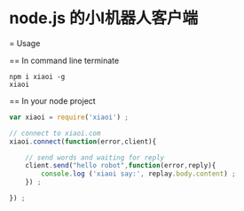 node.js 的小I机器人客户端
===

= Usage

== In command line terminate
```
npm i xiaoi -g
xiaoi
```

== In your node project

```javascript
var xiaoi = require('xiaoi') ;

// connect to xiaoi.com
xiaoi.connect(function(error,client){

    // send words and waiting for reply
    client.send("hello robot",function(error,reply){
        console.log ('xiaoi say:', replay.body.content) ;
    }) ;

}) ;
```
